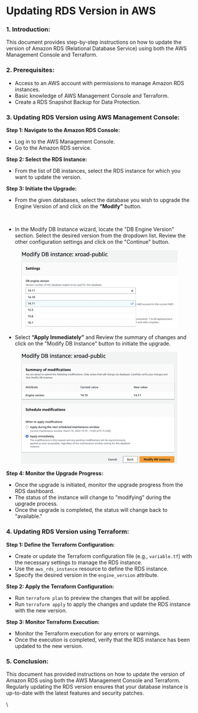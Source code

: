 # Updating RDS Version in AWS

### **1. Introduction:**

This document provides step-by-step instructions on how to update the version of Amazon RDS (Relational Database Service) using both the AWS Management Console and Terraform.

### **2. Prerequisites:**

* Access to an AWS account with permissions to manage Amazon RDS instances.
* Basic knowledge of AWS Management Console and Terraform.
* Create a RDS Snapshot Backup for Data Protection.

### **3. Updating RDS Version using AWS Management Console:**

&#x20;**Step 1: Navigate to the Amazon RDS Console:**

* Log in to the AWS Management Console.
* Go to the Amazon RDS service.

**Step 2: Select the RDS Instance:**

* From the list of DB instances, select the RDS instance for which you want to update the version.

**Step 3: Initiate the Upgrade:**

* From the given databases, select the database you wish to upgrade the Engine Version of and click on the **“Modify”** button.&#x20;

<figure><img src="https://media.geeksforgeeks.org/wp-content/uploads/20210511181445/Screenshot55LI.jpg" alt=""><figcaption></figcaption></figure>

* In the Modify DB Instance wizard, locate the "DB Engine Version" section. Select the desired version from the dropdown list. Review the other configuration settings and click on the "Continue" button.

<figure><img src="../../../.gitbook/assets/Screenshot 2024-03-05 at 6.04.43 PM.png" alt=""><figcaption></figcaption></figure>

* Select **“Apply Immediately”** and Review the summary of changes and click on the "Modify DB Instance" button to initiate the upgrade.

<figure><img src="../../../.gitbook/assets/Screenshot 2024-03-05 at 6.05.26 PM.png" alt=""><figcaption></figcaption></figure>

**Step 4: Monitor the Upgrade Progress:**

* Once the upgrade is initiated, monitor the upgrade progress from the RDS dashboard.
* The status of the instance will change to "modifying" during the upgrade process.
* Once the upgrade is completed, the status will change back to "available."

### **4. Updating RDS Version using Terraform:**

**Step 1: Define the Terraform Configuration:**

* Create or update the Terraform configuration file (e.g., `variable.tf`) with the necessary settings to manage the RDS instance.
* Use the `aws_rds_instance` resource to define the RDS instance.
* Specify the desired version in the `engine_version` attribute.

**Step 2: Apply the Terraform Configuration:**

* Run `terraform plan` to preview the changes that will be applied.
* Run `terraform apply` to apply the changes and update the RDS instance with the new version.

**Step 3: Monitor Terraform Execution:**

* Monitor the Terraform execution for any errors or warnings.
* Once the execution is completed, verify that the RDS instance has been updated to the new version.

### **5. Conclusion:**

This document has provided instructions on how to update the version of Amazon RDS using both the AWS Management Console and Terraform. Regularly updating the RDS version ensures that your database instance is up-to-date with the latest features and security patches.

\
